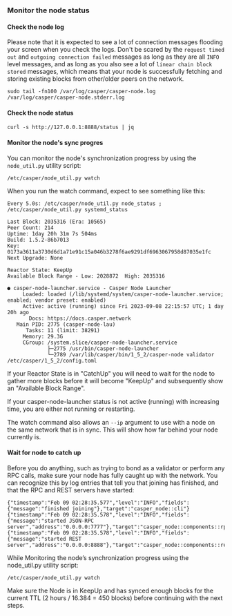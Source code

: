 ### Monitor the node status

#### Check the node log

Please note that it is expected to see a lot of connection messages flooding your screen when you check the logs. Don't be scared by the `request timed out` and `outgoing connection failed` messages as long as they are all `INFO` level messages, and as long as you also see a lot of `linear chain block stored` messages, which means that your node is successfully fetching and storing existing blocks from other/older peers on the network.

```
sudo tail -fn100 /var/log/casper/casper-node.log /var/log/casper/casper-node.stderr.log
```

#### Check the node status

```
curl -s http://127.0.0.1:8888/status | jq
```

#### Monitor the node's sync progres
You can monitor the node's synchronization progress by using the ```node_util.py``` utility script:

```
/etc/casper/node_util.py watch
```

When you run the watch command, expect to see something like this:
```
Every 5.0s: /etc/casper/node_util.py node_status ; /etc/casper/node_util.py systemd_status

Last Block: 2035316 (Era: 10565)
Peer Count: 214
Uptime: 1day 20h 31m 7s 504ms
Build: 1.5.2-86b7013
Key: 0173a3611a3730d6d1a71e91c15a046b3278f6ae9291df6963067958d87035e1fc
Next Upgrade: None

Reactor State: KeepUp
Available Block Range - Low: 2028872  High: 2035316

● casper-node-launcher.service - Casper Node Launcher
     Loaded: loaded (/lib/systemd/system/casper-node-launcher.service; enabled; vendor preset: enabled)
     Active: active (running) since Fri 2023-09-08 22:15:57 UTC; 1 day 20h ago
       Docs: https://docs.casper.network
   Main PID: 2775 (casper-node-lau)
      Tasks: 11 (limit: 38291)
     Memory: 29.3G
     CGroup: /system.slice/casper-node-launcher.service
             ├─2775 /usr/bin/casper-node-launcher
             └─2789 /var/lib/casper/bin/1_5_2/casper-node validator /etc/casper/1_5_2/config.toml
```

If your Reactor State is in "CatchUp" you will need to wait for the node to gather more blocks before it will become "KeepUp" and subsequently show an "Available Block Range". 

If your casper-node-launcher status is not active (running) with increasing time, you are either not running or restarting.

The watch command also allows an `--ip` argument to use with a node on the same network that is in sync.  This will show how far behind your node currently is.

#### Wait for node to catch up
Before you do anything, such as trying to bond as a validator or perform any RPC calls, make sure your node has fully
caught up with the network. You can recognize this by log entries that tell you that joining has finished, and that the
RPC and REST servers have started:

```
{"timestamp":"Feb 09 02:28:35.577","level":"INFO","fields":{"message":"finished joining"},"target":"casper_node::cli"}
{"timestamp":"Feb 09 02:28:35.578","level":"INFO","fields":{"message":"started JSON-RPC server","address":"0.0.0.0:7777"},"target":"casper_node::components::rpc_server::http_server"}
{"timestamp":"Feb 09 02:28:35.578","level":"INFO","fields":{"message":"started REST server","address":"0.0.0.0:8888"},"target":"casper_node::components::rest_server::http_server"}
```

While Monitoring the node’s synchronization progress using the node_util.py utility script:
```
/etc/casper/node_util.py watch
```
Make sure the Node is in KeepUp and has synced enough blocks for the current TTL (2 hours / 16.384 = 450 blocks) before continuing with the next steps.
```